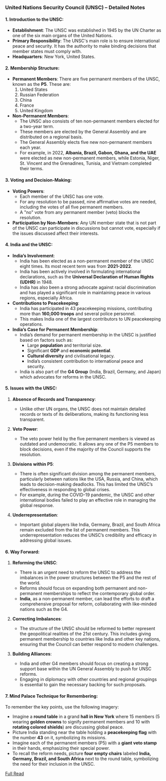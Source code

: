 ### United Nations Security Council (UNSC) – Detailed Notes

#### 1. Introduction to the UNSC:
- **Establishment**: The UNSC was established in 1945 by the UN Charter as one of the six main organs of the United Nations.
- **Primary Responsibility**: The UNSC's main role is to ensure international peace and security. It has the authority to make binding decisions that member states must comply with.
- **Headquarters**: New York, United States.

#### 2. Membership Structure:
- **Permanent Members**: There are five permanent members of the UNSC, known as the **P5**. These are:
  1. United States
  2. Russian Federation
  3. China
  4. France
  5. United Kingdom
- **Non-Permanent Members**: 
  - The UNSC also consists of ten non-permanent members elected for a two-year term.
  - These members are elected by the General Assembly and are distributed on a regional basis. 
  - The General Assembly elects five new non-permanent members each year.
  - For example, in 2022, **Albania, Brazil, Gabon, Ghana, and the UAE** were elected as new non-permanent members, while Estonia, Niger, St. Vincent and the Grenadines, Tunisia, and Vietnam completed their terms.

#### 3. Voting and Decision-Making:
- **Voting Powers**:
  - Each member of the UNSC has one vote.
  - For any resolution to be passed, nine affirmative votes are needed, including the votes of all five permanent members. 
  - A "no" vote from any permanent member (veto) blocks the resolution.
- **Participation by Non-Members**: Any UN member state that is not part of the UNSC can participate in discussions but cannot vote, especially if the issues discussed affect their interests.

#### 4. India and the UNSC:
- **India’s Involvement**:
  - India has been elected as a non-permanent member of the UNSC eight times. Its most recent term was from **2021-2022**.
  - India has been actively involved in formulating international declarations, such as the **Universal Declaration of Human Rights (UDHR)** in 1948.
  - India has also been a strong advocate against racial discrimination and has played a significant role in maintaining peace in various regions, especially Africa.
- **Contributions to Peacekeeping**:
  - India has participated in 43 peacekeeping missions, contributing more than **160,000 troops** and several police personnel.
  - This makes India one of the largest contributors to UN peacekeeping operations.
- **India’s Case for Permanent Membership**:
  - India’s demand for permanent membership in the UNSC is justified based on factors such as:
    - Large **population** and territorial size.
    - Significant **GDP** and **economic potential**.
    - **Cultural diversity** and civilisational legacy.
    - India’s consistent contribution to international peace and security.
  - India is also part of the **G4 Group** (India, Brazil, Germany, and Japan) which advocates for reforms in the UNSC.

#### 5. Issues with the UNSC:
1. **Absence of Records and Transparency**:
   - Unlike other UN organs, the UNSC does not maintain detailed records or texts of its deliberations, making its functioning less transparent.
  
2. **Veto Power**:
   - The veto power held by the five permanent members is viewed as outdated and undemocratic. It allows any one of the P5 members to block decisions, even if the majority of the Council supports the resolution.

3. **Divisions within P5**:
   - There is often significant division among the permanent members, particularly between nations like the USA, Russia, and China, which leads to decision-making deadlocks. This has limited the UNSC’s effectiveness in responding to global crises.
   - For example, during the COVID-19 pandemic, the UNSC and other international bodies failed to play an effective role in managing the global response.

4. **Underrepresentation**:
   - Important global players like India, Germany, Brazil, and South Africa remain excluded from the list of permanent members. This underrepresentation reduces the UNSC’s credibility and efficacy in addressing global issues.

#### 6. Way Forward:
1. **Reforming the UNSC**:
   - There is an urgent need to reform the UNSC to address the imbalances in the power structures between the P5 and the rest of the world.
   - Reforms should focus on expanding both permanent and non-permanent memberships to reflect the contemporary global order.
   - **India**, as a non-permanent member, can lead the efforts to draft a comprehensive proposal for reform, collaborating with like-minded nations such as the G4.

2. **Correcting Imbalances**:
   - The structure of the UNSC should be reformed to better represent the geopolitical realities of the 21st century. This includes giving permanent membership to countries like India and other key nations, ensuring that the Council can better respond to modern challenges.

3. **Building Alliances**:
   - India and other G4 members should focus on creating a strong support base within the UN General Assembly to push for UNSC reforms.
   - Engaging in diplomacy with other countries and regional groupings is essential to gain the necessary backing for such proposals.

#### 7. Mind Palace Technique for Remembering:
To remember the key points, use the following imagery:
- Imagine a **round table** in a grand **hall in New York** where 15 members (5 wearing **golden crowns** to signify permanent members and 10 with **rotating colored shields**) are discussing global peace.
- Picture India standing near the table holding a **peacekeeping flag** with the number **43** on it, symbolizing its missions.
- Imagine each of the permanent members (P5) with a **giant veto stamp** in their hands, emphasizing their special power.
- To recall the reform needs, picture **four empty chairs** labeled **India, Germany, Brazil, and South Africa** next to the round table, symbolizing the need for their inclusion in the UNSC.


[Full Read](https://www.drishtiias.com/daily-news-analysis/united-nation-security-council)